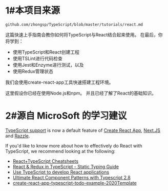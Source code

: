 # 1#本项目来源

```
github.com/zhongsp/TypeScript/blob/master/tutorials/react.md
```



这篇快速上手指南会教你如何将TypeScript与React结合起来使用。 在最后，你将学到：

- 使用TypeScript和React创建工程
- 使用TSLint进行代码检查
- 使用Jest和Enzyme进行测试，以及
- 使用Redux管理状态

我们会使用create-react-app工具快速搭建工程环境。

这里假设你已经在使用Node.js和npm。 并且已经了解了React的基础知识。



# 2#源自 MicroSoft 的学习建议

[TypeScript support](https://facebook.github.io/create-react-app/docs/adding-typescript) is now a default feature of [Create React App](https://facebook.github.io/create-react-app/), [Next.JS](https://nextjs.org/) and [Razzle](https://github.com/jaredpalmer/razzle).



If you'd like to know more about how to effectively do React with TypeScript, we recommend looking at the following:

- [React+TypeScript Cheatsheets](https://github.com/typescript-cheatsheets/react-typescript-cheatsheet#reacttypescript-cheatsheets)
- [React & Redux in TypeScript - Static Typing Guide](https://github.com/piotrwitek/react-redux-typescript-guide#react--redux-in-typescript---static-typing-guide)
- [Use TypeScript to develop React applications](https://egghead.io/courses/use-typescript-to-develop-react-applications)
- [Ultimate React Component Patterns with Typescript 2.8](https://levelup.gitconnected.com/ultimate-react-component-patterns-with-typescript-2-8-82990c516935)
- [create-react-app-typescript-todo-example-2020Template](https://github.com/laststance/create-react-app-typescript-todo-example-2020)

